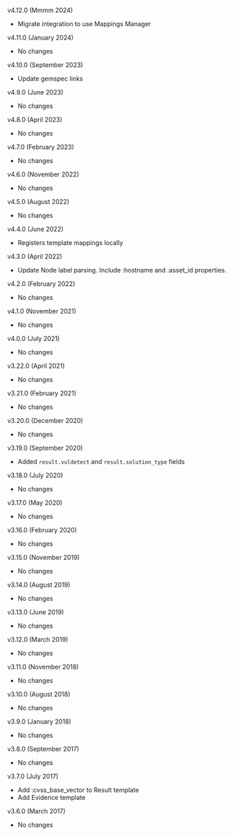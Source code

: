 v4.12.0 (Mmmm 2024)
  - Migrate integration to use Mappings Manager

v4.11.0 (January 2024)
  - No changes

v4.10.0 (September 2023)
  - Update gemspec links

v4.9.0 (June 2023)
  - No changes

v4.8.0 (April 2023)
  - No changes

v4.7.0 (February 2023)
  - No changes

v4.6.0 (November 2022)
  - No changes

v4.5.0 (August 2022)
  - No changes

v4.4.0 (June 2022)
  - Registers template mappings locally

v4.3.0 (April 2022)
  - Update Node label parsing. Include :hostname and :asset_id properties.

v4.2.0 (February 2022)
  - No changes

v4.1.0 (November 2021)
  - No changes

v4.0.0 (July 2021)
  - No changes

v3.22.0 (April 2021)
  - No changes

v3.21.0 (February 2021)
  - No changes

v3.20.0 (December 2020)
  - No changes

v3.19.0 (September 2020)
  - Added `result.vuldetect` and `result.solution_type` fields

v3.18.0 (July 2020)
  - No changes

v3.17.0 (May 2020)
  - No changes

v3.16.0 (February 2020)
  - No changes

v3.15.0 (November 2019)
  - No changes

v3.14.0 (August 2019)
  - No changes

v3.13.0 (June 2019)
  - No changes

v3.12.0 (March 2019)
  - No changes

v3.11.0 (November 2018)
  - No changes

v3.10.0 (August 2018)
  - No changes

v3.9.0 (January 2018)
  - No changes

v3.8.0 (September 2017)
  - No changes

v3.7.0 (July 2017)
  - Add :cvss_base_vector to Result template
  - Add Evidence template

v3.6.0 (March 2017)
  - No changes
